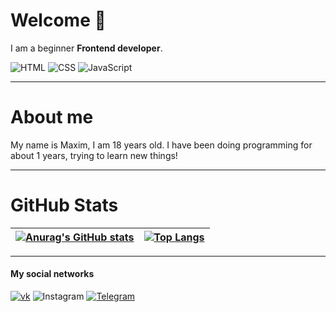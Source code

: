 # Welcome :wave:

I am a beginner **Frontend developer**.

![HTML](https://img.shields.io/badge/-HTML-important?style=flat-square&logo=HTML) ![CSS](https://img.shields.io/badge/-CSS-blue?style=flat-square&logo=CSS) ![JavaScript](https://img.shields.io/badge/-JavaScript-yellow?style=flat-square&logo=JavaScript)

---
# About me

My name is Maxim, I am 18 years old. I have been doing programming for about 1 years, trying to learn new things!

---

# GitHub Stats

| [![Anurag's GitHub stats](https://github-readme-stats.vercel.app/api?username=RudinMaxim&show_icons=true&theme=dark&layout=compact)](https://github.com/anuraghazra/github-readme-stats&count_private=true)     |[![Top Langs](https://github-readme-stats.vercel.app/api/top-langs/?username=RudinMaxim&layout=compact&theme=dark)](https://github.com/anuraghazra/github-readme-stats)      |
| ------------- |:------------------:|
---
#### My social networks
[![vk](https://img.shields.io/badge/-VK-black?style=flat-square&logo=VK)](https://vk.com/id175934368) ![Instagram](https://img.shields.io/badge/-Instagram-black?style=flat-square&logo=Instagram) [![Telegram](https://img.shields.io/badge/-Telegram-black?style=flat-square&logo=Telegram)](https://t.me/Max_Rudin)
